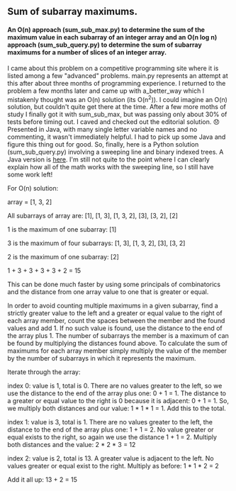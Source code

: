<h2>Sum of subarray maximums.</h2>

<h4>An O(n) approach (sum_sub_max.py) to determine the sum of the maximum value in each subarray of an integer array and an
O(n log n) approach (sum_sub_query.py) to determine the sum of subarray maximums for a number of slices of an integer 
array.</h4>

I came about this problem on a competitive programming site where it is listed among a few "advanced" problems. 
main.py represents an attempt at this after about three months of programming experience. I returned to the problem
a few months later and came up with a_better_way which I mistakenly thought was an O(n) solution (its O(n<sup>2</sup>)).
I could imagine an O(n) solution, but couldn't quite get there at the time. After a few more moths of study I finally
got it with sum_sub_max, but was passing only about 30% of tests before timing out. I caved and checked out the 
editorial solution. :disappointed: Presented in Java, with many single letter variable names and no commenting, it
wasn't immediately helpful. I had to pick up some Java and figure this thing out for good. So, finally, 
here is a Python solution (sum_sub_query.py) involving a sweeping line and binary indexed trees. A Java version is 
[here](https://github.com/llpk79/sumsubmax/blob/master/src/Main.java). I'm still not quite to the point where I can clearly explain how all of the 
math works with the sweeping line, so I still have some work left!

For O(n) solution:

array = [1, 3, 2]

All subarrays of array are: [1], [1, 3], [1, 3, 2], [3], [3, 2], [2]

1 is the maximum of one subarray: [1]

3 is the maximum of four subarrays: [1, 3], [1, 3, 2], [3], [3, 2]

2 is the maximum of one subarray: [2]

1 + 3 + 3 + 3 + 3 + 2 = 15

This can be done much faster by using some principals of combinatorics and the distance from one array value to one that
is greater or equal.

In order to avoid counting multiple maximums in a given subarray, find a strictly greater value to the left and
a greater or equal value to the right of each array member, count the spaces between the member and the found values 
and add 1. If no such value is found, use the distance to the end of the array plus 1. The number of subarrays the 
member is a maximum of can be found by multiplying the distances found above. To calculate the sum of maximums for each 
array member simply multiply the value of the member by the number of subarrays in which it represents the maximum.

Iterate through the array:

index 0: value is 1, total is 0. There are no values greater to the left, so we use the distance to the end of the
    array plus one: 0 + 1 = 1. The distance to a greater or equal value to the right is 0 because it is 
    adjacent: 0 + 1 = 1. So, we multiply both distances and our value: 1 * 1 * 1 = 1. Add this to the total.

index 1: value is 3, total is 1. There are no values greater to the left, the distance to the end of the
    array plus one: 1 + 1 = 2. No value greater or equal exists to the right, so again we use the
    distance 1 + 1 = 2. Multiply both distances and the value: 2 * 2 * 3 = 12

index 2: value is 2, total is 13. A greater value is adjacent to the left. No values greater or equal exist to the 
right. Multiply as before: 1 * 1 * 2 = 2

Add it all up: 13 + 2 = 15
